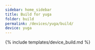 ```yaml
---
sidebar: home_sidebar
title: Build for yuga
folder: build
permalink: /devices/yuga/build/
device: yuga
---
```

{% include templates/device_build.md %}

